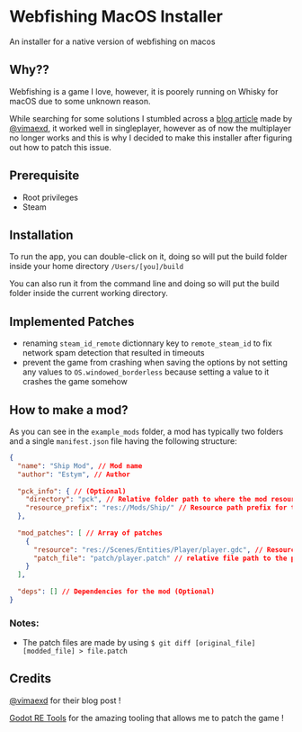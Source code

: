 # Webfishing MacOS Installer

An installer for a native version of webfishing on macos

## Why??

Webfishing is a game I love, however, it is poorely running on Whisky for macOS due to some unknown reason.

While searching for some solutions I stumbled across a [blog article](https://mae.wtf/blog/28102024-webfishing-mac) made by [@vimaexd](https://github.com/vimaexd),
it worked well in singleplayer, however as of now the multiplayer no longer works and this is why I decided to make this installer after figuring out how to patch this issue.


## Prerequisite
- Root privileges
- Steam

## Installation

To run the app, you can double-click on it, doing so will put the build folder inside your home directory `/Users/[you]/build`

You can also run it from the command line and doing so will put the build folder inside the current working directory.

## Implemented Patches

- renaming `steam_id_remote` dictionnary key to `remote_steam_id` to fix network spam detection that resulted in timeouts
- prevent the game from crashing when saving the options by not setting any values to `OS.windowed_borderless` because setting a value to it crashes the game somehow

## How to make a mod?

As you can see in the `example_mods` folder, a mod has typically two folders and a single `manifest.json` file having the following structure:
```json
{
  "name": "Ship Mod", // Mod name
  "author": "Estym", // Author
  
  "pck_info": { // (Optional)
    "directory": "pck", // Relative folder path to where the mod resources are
    "resource_prefix": "res://Mods/Ship/" // Resource path prefix for the mod resources
  },
  
  "mod_patches": [ // Array of patches
    {
      "resource": "res://Scenes/Entities/Player/player.gdc", // Resource to patch
      "patch_file": "patch/player.patch" // relative file path to the patch file
    }
  ],
  
  "deps": [] // Dependencies for the mod (Optional)
}
```

### Notes:
- The patch files are made by using `$ git diff [original_file] [modded_file] > file.patch`

## Credits

[@vimaexd](https://github.com/vimaexd) for their blog post !

[Godot RE Tools](https://github.com/GDRETools/gdsdecomp) for the amazing tooling that allows me to patch the game !
